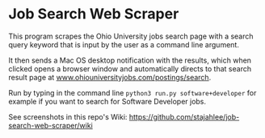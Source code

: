 # Job Search Web Scraper
This program scrapes the Ohio University jobs search page with a search query keyword that is input by the user as a command line argument. 

It then sends a Mac OS desktop notification with the results, which when clicked opens a browser window and automatically directs to that search result page at www.ohiouniversityjobs.com/postings/search.

Run by typing in the command line `python3 run.py software+developer` for example if you want to search for Software Developer jobs.

See screenshots in this repo's Wiki: https://github.com/stajahlee/job-search-web-scraper/wiki